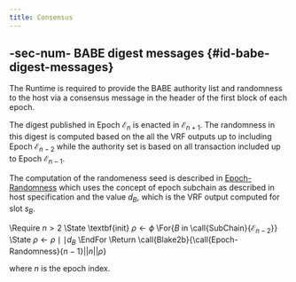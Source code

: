 ```yaml
---
title: Consensus
---
```


## -sec-num- BABE digest messages {#id-babe-digest-messages}

The Runtime is required to provide the BABE authority list and randomness to the host via a consensus message in the header of the first block of each epoch.

The digest published in Epoch ${\mathcal{{{E}}}}_{{n}}$ is enacted in ${\mathcal{{{E}}}}_{{{n}+{1}}}$. The randomness in this digest is computed based on the all the VRF outputs up to including Epoch ${\mathcal{{{E}}}}_{{{n}-{2}}}$ while the authority set is based on all transaction included up to Epoch ${\mathcal{{{E}}}}_{{{n}-{1}}}$.

The computation of the randomeness seed is described in [Epoch-Randomness](id-consensus#algo-epoch-randomness) which uses the concept of epoch subchain as described in host specification and the value ${d}_{{B}}$, which is the VRF output computed for slot ${s}_{{B}}$.

\Require ${n}>{2}$ \State \textbf{init} $\rho\leftarrow\phi$ \For{${B}$ in \call{SubChain}{${\mathcal{{{E}}}}_{{{n}-{2}}}$}} \State $\rho\leftarrow\rho{\mid}{\mid}{d}_{{B}}$ \EndFor \Return \call{Blake2b}{\call{Epoch-Randomness}{${n}-{1}$}${\left|{\left|{n}\right|}\right|}\rho$}

where ${n}$ is the epoch index.
